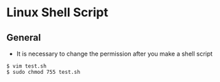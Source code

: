 # Linux Shell Script

## General 

 - It is necessary to change the permission after you make a shell script
 ```
 $ vim test.sh
 $ sudo chmod 755 test.sh
 ```
 
